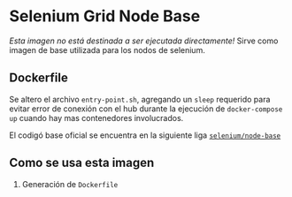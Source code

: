 # Selenium Grid Node Base

_Esta imagen no está destinada a ser ejecutada directamente!_ Sirve como imagen de base utilizada para los nodos de selenium.

## Dockerfile

Se altero el archivo `entry-point.sh`, agregando un `sleep` requerido para evitar error de conexión con el hub durante la ejecución de `docker-compose up` cuando hay mas contenedores involucrados.

El codigó base oficial se encuentra en la siguiente liga [`selenium/node-base`](https://github.com/SeleniumHQ/docker-selenium/blob/master/NodeBase)

## Como se usa esta imagen

1. Generación de `Dockerfile`
```cmd

```


